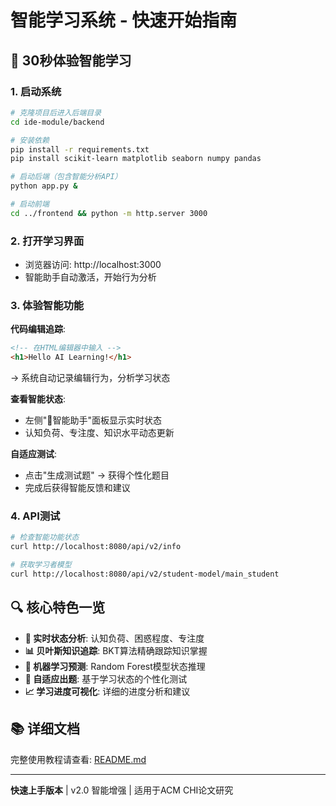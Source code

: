 # 智能学习系统 - 快速开始指南

## 🎯 30秒体验智能学习

### 1. 启动系统
```bash
# 克隆项目后进入后端目录
cd ide-module/backend

# 安装依赖
pip install -r requirements.txt
pip install scikit-learn matplotlib seaborn numpy pandas

# 启动后端（包含智能分析API）
python app.py &

# 启动前端
cd ../frontend && python -m http.server 3000
```

### 2. 打开学习界面
- 浏览器访问: http://localhost:3000
- 智能助手自动激活，开始行为分析

### 3. 体验智能功能

**代码编辑追踪**:
```html
<!-- 在HTML编辑器中输入 -->
<h1>Hello AI Learning!</h1>
```
→ 系统自动记录编辑行为，分析学习状态

**查看智能状态**:
- 左侧"🧠智能助手"面板显示实时状态
- 认知负荷、专注度、知识水平动态更新

**自适应测试**:
- 点击"生成测试题" → 获得个性化题目
- 完成后获得智能反馈和建议

### 4. API测试
```bash
# 检查智能功能状态
curl http://localhost:8080/api/v2/info

# 获取学习者模型
curl http://localhost:8080/api/v2/student-model/main_student
```

## 🔍 核心特色一览

- **🧠 实时状态分析**: 认知负荷、困惑程度、专注度
- **📊 贝叶斯知识追踪**: BKT算法精确跟踪知识掌握
- **🤖 机器学习预测**: Random Forest模型状态推理
- **📝 自适应出题**: 基于学习状态的个性化测试
- **📈 学习进度可视化**: 详细的进度分析和建议

## 📚 详细文档

完整使用教程请查看: [README.md](README.md)

---
**快速上手版本** | v2.0 智能增强 | 适用于ACM CHI论文研究
